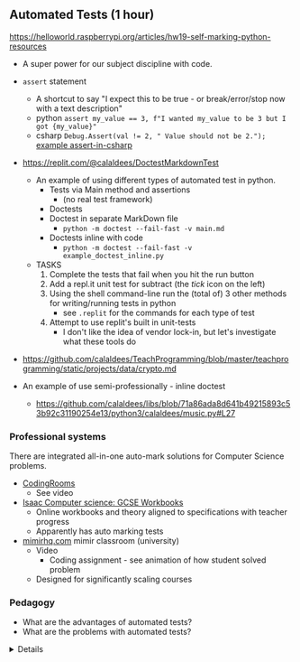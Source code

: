 Automated Tests (1 hour)
---------------

https://helloworld.raspberrypi.org/articles/hw19-self-marking-python-resources

* A super power for our subject discipline with code.

* `assert` statement
    * A shortcut to say "I expect this to be true - or break/error/stop now with a text description"
    * python `assert my_value == 3, f"I wanted my_value to be 3 but I got {my_value}"`
    * csharp `Debug.Assert(val != 2, " Value should not be 2.");` [example assert-in-csharp](https://www.educba.com/assert-in-c-sharp/)

* https://replit.com/@calaldees/DoctestMarkdownTest
    * An example of using different types of automated test in python.
        * Tests via Main method and assertions
            * (no real test framework)
        * Doctests
        * Doctest in separate MarkDown file
            * `python -m doctest --fail-fast -v main.md`
        * Doctests inline with code
            * `python -m doctest --fail-fast -v example_doctest_inline.py`
    * TASKS
        1. Complete the tests that fail when you hit the run button
        2. Add a repl.it unit test for subtract (the _tick_ icon on the left)
        3. Using the shell command-line run the (total of) 3 other methods for writing/running tests in python
            * see `.replit` for the commands for each type of test
        4. Attempt to use replit's built in unit-tests
            * I don't like the idea of vendor lock-in, but let's investigate what these tools do
* https://github.com/calaldees/TeachProgramming/blob/master/teachprogramming/static/projects/data/crypto.md
* An example of use semi-professionally - inline doctest
    * https://github.com/calaldees/libs/blob/71a86ada8d641b49215893c53b92c31190254e13/python3/calaldees/music.py#L27


### Professional systems

There are integrated all-in-one auto-mark solutions for Computer Science problems.

* [CodingRooms](https://www.codingrooms.com/)
    * See video
* [Isaac Computer science: GCSE Workbooks](https://isaaccomputerscience.org/pages/gcse_workbooks?examBoard=all&stage=all)
    * Online workbooks and theory aligned to specifications with teacher progress
    * Apparently has auto marking tests
* [mimirhq.com](https://www.mimirhq.com/classroom/demo_video) mimir classroom (university)
    * Video
        * Coding assignment - see animation of how student solved problem
    * Designed for significantly scaling courses


### Pedagogy

* What are the advantages of automated tests?
* What are the problems with automated tests?

<details>

* Fast feedback on performance
* Specification (know what you're aiming for)
* If students build tests - You are more likely to understand what you want the task is, if you construct tests before starting a task.
    * How can you get somewhere if you don't know where you are going?

* Students are bad at writing tests ... so they will be even worse at writing code ...
* [The Peanut Butter and Jelly Sandwich Challenge as an Approach to Improve Students Abilities in Test Case Writing](https://dl.acm.org/doi/10.1145/3304221.3325582) 2019
    * > Test cases are a set of test inputs, execution conditions, and expected results developed for a particular objective, such as to exercise a particular program path or to verify compliance with a specific requirement. 
    * > Test cases that are written by students typically have recurring errors that make difficult to find hidden bugs or lack essential details about the data to be used and the instructions that must be followed. 
    * > As an attempt to improve the quality of students test cases, we used a "Peanut butter and jelly sandwich challenge", typically used to teach algorithmic thinking, to show students the difficulties one may have repeating a simple set of instructions when they are not precisely described. That activity was adapted to cover contents focused on test case writing.
* Concept: Spend a lesson beforehand writing the tests!

</details>